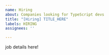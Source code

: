 ```yaml
---
name: Hiring
about: Companies looking for TypeScript devs
title: "[Hiring] TITLE_HERE"
labels: HIRING
assignees: ''

---
```


job details here!
